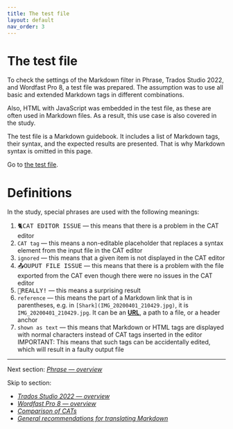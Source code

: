 ```yaml
---
title: The test file
layout: default
nav_order: 3
---
```

# The test file

To check the settings of the Markdown filter in Phrase, Trados Studio 2022, and Wordfast Pro 8, a test file was prepared. The assumption was to use all basic and extended Markdown tags in different combinations.

Also, HTML with JavaScript was embedded in the test file, as these are often used in Markdown files. As a result, this use case is also covered in the study.

The test file is a Markdown guidebook. It includes a list of Markdown tags, their syntax, and the expected results are presented. That is why Markdown syntax is omitted in this page.

Go to [the test file](resources/Markdown-in-CAT-test).

# Definitions

In the study, special phrases are used with the following meanings:
1. <kbd>&#128008;CAT EDITOR ISSUE</kbd>  — this means that there is a problem in the CAT editor
2. `CAT tag` — this means a non-editable placeholder that replaces a syntax element from the input file in the CAT editor
3. `ignored` — this means that a given item is not displayed in the CAT editor
4. <kbd>&#128228;OUPUT FILE ISSUE</kbd> — this means that there is a problem with the file exported from the CAT even though there were no issues in the CAT editor
5. <kbd>&#128680;REALLY!</kbd> — this means a surprising result
6. `reference` — this means the part of a Markdown link that is in parentheses, e.g. in `[Shark](IMG_20200401_210429.jpg)`, it is `IMG_20200401_210429.jpg`. It can be an [**URL**](#URL), a path to a file, or a header anchor
7. `shown as text` — this means that Markdown or HTML tags are displayed with normal characters instead of CAT tags inserted in the editor
	IMPORTANT: This means that such tags can be accidentally edited, which will result in a faulty output file

---

Next section: [*Phrase — overview*](phrase-00-overview)

Skip to section:
- [*Trados Studio 2022 — overview*](trados-00-overview)
- [*Wordfast Pro 8 — overview*](wordfast-00-overview)
- [*Comparison of CATs*](top-comparison)
- [*General recommendations for translating Markdown*](top-general-rec)